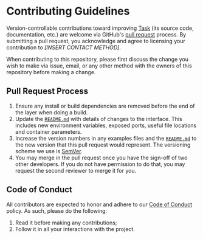 # Contributing Guidelines

Version-controllable contributions toward improving [Task](README.md) (its source code,
documentation, etc.) are welcome via GitHub's [pull request][PR] process. By
submitting a pull request, you acknowledge and agree to licensing your
contribution to *[INSERT CONTACT METHOD]*.

When contributing to this repository, please first discuss the change you wish
to make via issue, email, or any other method with the owners of this
repository before making a change.

## Pull Request Process

1. Ensure any install or build dependencies are removed before the end of the
   layer when doing a build.
2. Update the [`README.md`](README.md) with details of changes to the interface.
   This includes new environment variables, exposed ports, useful file locations
   and container parameters.
3. Increase the version numbers in any examples files and the [`README.md`](README.md) to the
   new version that this pull request would represent. The versioning scheme we
   use is [SemVer][SemVer].
4. You may merge in the pull request once you have the sign-off of two other
   developers. If you do not have permission to do that, you may request the
   second reviewer to merge it for you.

## Code of Conduct

All contributors are expected to honor and adhere to our [Code of Conduct](CODE_OF_CONDUCT.md) policy.
As such, please do the following:

1. Read it before making any contributions;
2. Follow it in all your interactions with the project.

[PR]: https://docs.github.com/en/github/collaborating-with-pull-requests/proposing-changes-to-your-work-with-pull-requests/about-pull-requests
[SemVer]: http://semver.org/

